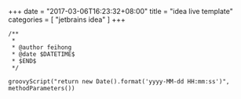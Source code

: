 +++
date = "2017-03-06T16:23:32+08:00"
title = "idea live template"
categories = [ "jetbrains idea" ]
+++

```
/**
 * 
 * @author feihong
 * @date $DATETIME$
 * $END$
 */

groovyScript("return new Date().format('yyyy-MM-dd HH:mm:ss')", methodParameters())
```